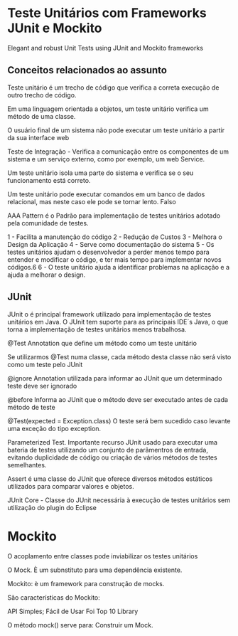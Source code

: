 # Teste Unitários com Frameworks JUnit e Mockito

Elegant and robust Unit Tests using JUnit and Mockito frameworks

##  Conceitos relacionados ao assunto

Teste unitário é um trecho de código que verifica a correta execução de outro trecho de código.

Em uma linguagem orientada a objetos, um teste unitário verifica um método de uma classe.

O usuário final de um sistema não pode executar um teste unitário a partir da sua interface web

Teste de Integração - Verifica a comunicação entre os componentes de um sistema e um serviço externo, como por exemplo, um web Service.

Um teste unitário isola uma parte do sistema e verifica se o seu funcionamento está correto.

Um teste unitário pode executar comandos em um banco de dados relacional, mas neste caso ele pode se tornar lento. Falso

AAA Pattern é o Padrão para implementação de testes unitários adotado pela comunidade de testes.

1 - Facilita a manutenção do código
2 - Redução de Custos
3 - Melhora o Design da Aplicação
4 - Serve como documentação do sistema
5 - Os testes unitários ajudam o desenvolvedor a perder menos tempo para entender e modificar o código, e ter mais tempo para implementar novos códigos.6
6 - O teste unitário ajuda a identificar problemas na aplicação e a ajuda a melhorar o design.

## JUnit
JUnit o é principal framework utilizado para implementação de testes unitários em Java.
O JUnit tem suporte para as principais IDE´s Java, o que torna a implementação de testes unitários menos trabalhosa.

@Test Annotation que define um método como um teste unitário

Se utilizarmos @Test numa classe, cada método desta classe não será visto como um teste pelo JUnit

@ignore Annotation utilizada para informar ao JUnit que um determinado teste deve ser ignorado

@before Informa ao JUnit que o método deve ser executado antes de cada método de teste

@Test(expected = Exception.class)
O teste será bem sucedido caso levante uma exceção do tipo exception.

Parameterized Test. Importante recurso JUnit usado para executar uma bateria de testes utilizando um conjunto de parâmentros de entrada, evitando duplicidade de código ou criação de vários métodos de testes semelhantes.

Assert é uma classe do JUnit que oferece diversos métodos estáticos utilizados para comparar valores e objetos.

JUnit Core - Classe do JUnit necessária à execução de testes unitários sem utilização do plugin do Eclipse

# Mockito
O acoplamento entre classes pode inviabilizar os testes unitários

O Mock. È um subnstituto para uma dependência existente.

Mockito: è um framework para construção de mocks.

São características do Mockito:

API Simples;
Fácil de Usar
Foi Top 10 Library

O método mock() serve para: Construir um Mock.
